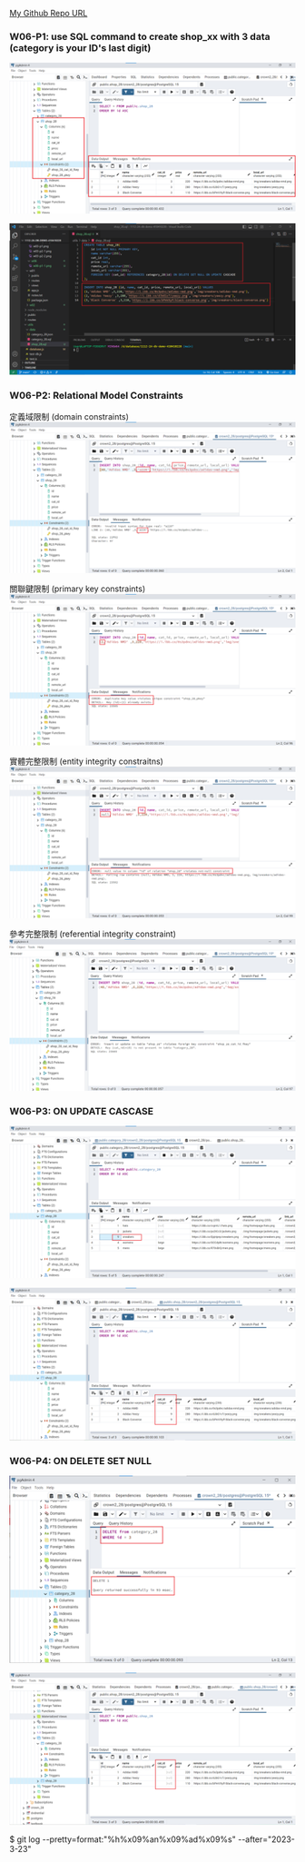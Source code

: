 [My Github Repo URL](https://github.com/Daineair/1112-2A-db-demo-410410228)

### W06-P1: use SQL command to create shop_xx with 3 data (category is your ID's last digit)

![](w06-p1-1.png)
 
![](w06-p1-2.png)

### W06-P2: Relational Model Constraints

定義域限制 (domain constraints)
![](w06-p2-1.png)
 
關聯鍵限制 (primary key constraints)
![](w06-p2-2.png)
 
實體完整限制 (entity integrity constraitns)
![](w06-p2-3.png)
 
參考完整限制 (referential integrity constraint)
![](w06-p2-4.png)

### W06-P3: ON UPDATE CASCASE
 
![](w06-p3-1.png)
 
![](w06-p3-2.png)

### W06-P4: ON DELETE SET NULL
 
![](w06-p4-1.png)
 
![](w06-p4-2.png)

$ git log --pretty=format:"%h%x09%an%x09%ad%x09%s" --after="2023-3-23"